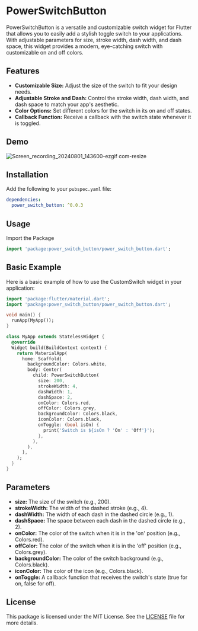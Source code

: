 # PowerSwitchButton

PowerSwitchButton  is a versatile and customizable switch widget for Flutter that allows you to easily add a stylish toggle switch to your applications. With adjustable parameters for size, stroke width, dash width, and dash space, this widget provides a modern, eye-catching switch with customizable on and off colors.

## Features

- **Customizable Size:** Adjust the size of the switch to fit your design needs.
- **Adjustable Stroke and Dash:** Control the stroke width, dash width, and dash space to match your app's aesthetic.
- **Color Options:** Set different colors for the switch in its on and off states.
- **Callback Function:** Receive a callback with the switch state whenever it is toggled.


## Demo

![Screen_recording_20240801_143600-ezgif com-resize](https://github.com/user-attachments/assets/fb54ed56-6715-4006-adc9-908b869baa4d)


## Installation

Add the following to your `pubspec.yaml` file:

```yaml
dependencies:
  power_switch_button: ^0.0.3
```


## Usage

Import the Package

```dart
import 'package:power_switch_button/power_switch_button.dart';
```

## Basic Example

Here is a basic example of how to use the CustomSwitch widget in your application:

```dart
import 'package:flutter/material.dart';
import 'package:power_switch_button/power_switch_button.dart';

void main() {
  runApp(MyApp());
}

class MyApp extends StatelessWidget {
  @override
  Widget build(BuildContext context) {
    return MaterialApp(
      home: Scaffold(
        backgroundColor: Colors.white,
        body: Center(
          child: PowerSwitchButton(
            size: 200,
            strokeWidth: 4,
            dashWidth: 1,
            dashSpace: 2,
            onColor: Colors.red,
            offColor: Colors.grey,
            backgroundColor: Colors.black,
            iconColor: Colors.black,
            onToggle: (bool isOn) {
              print('Switch is ${isOn ? 'On' : 'Off'}');
            },
          ),
        ),
      ),
    );
  }
}
```

## Parameters


- **size:** The size of the switch (e.g., 200).
- **strokeWidth:** The width of the dashed stroke (e.g., 4).
- **dashWidth:** The width of each dash in the dashed circle (e.g., 1).
- **dashSpace:** The space between each dash in the dashed circle (e.g., 2).
- **onColor:** The color of the switch when it is in the 'on' position (e.g., Colors.red).
- **offColor:** The color of the switch when it is in the 'off' position (e.g., Colors.grey).
- **backgroundColor:** The color of the switch background (e.g., Colors.black).
- **iconColor:** The color of the icon (e.g., Colors.black).
- **onToggle:** A callback function that receives the switch's state (true for on, false for off).


## License

This package is licensed under the MIT License. See the 
[LICENSE](https://github.com/WalidAhmed90/PowerSwitchButton/blob/main/LICENSE) file for more details.





